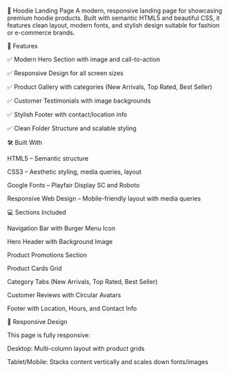 🧥 Hoodie Landing Page
A modern, responsive landing page for showcasing premium hoodie products. Built with semantic HTML5 and beautiful CSS, it features clean layout, modern fonts, and stylish design suitable for fashion or e-commerce brands.

🚀 Features

✅ Modern Hero Section with image and call-to-action

✅ Responsive Design for all screen sizes

✅ Product Gallery with categories (New Arrivals, Top Rated, Best Seller)

✅ Customer Testimonials with image backgrounds

✅ Stylish Footer with contact/location info

✅ Clean Folder Structure and scalable styling

🛠️ Built With

HTML5 – Semantic structure

CSS3 – Aesthetic styling, media queries, layout

Google Fonts – Playfair Display SC and Roboto

Responsive Web Design – Mobile-friendly layout with media queries

💻 Sections Included

Navigation Bar with Burger Menu Icon

Hero Header with Background Image

Product Promotions Section

Product Cards Grid

Category Tabs (New Arrivals, Top Rated, Best Seller)

Customer Reviews with Circular Avatars

Footer with Location, Hours, and Contact Info


📱 Responsive Design

This page is fully responsive:

Desktop: Multi-column layout with product grids

Tablet/Mobile: Stacks content vertically and scales down fonts/images

